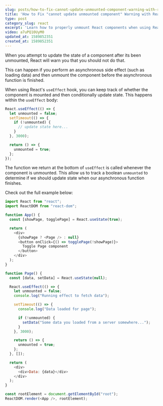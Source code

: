 ```yaml
---
slug: posts/how-to-fix-cannot-update-unmounted-component-warning-with-react-hooks
title: 'How to Fix "cannot update unmounted component" Warning with React Hooks'
type: post
category_slug: react
excerpt: 'Learn how to properly unmount React components when using React Hooks.'
video: a7uPQ10UyM0
updated_at: 1589852351
created_at: 1589852351
---
```


When you attempt to update the state of a component after its been unmounted, React will warn you that you should not do that.

This can happen if you perform an asynchronous side effect (such as loading data) and then unmount the component before the asynchronous function is finished.

When using React's `useEffect` hook, you can keep track of whether the component is mounted and then conditionally update state. This happens within the `useEffect` body:

```js
React.useEffect(() => {
  let unmounted = false;
  setTimeout(() => {
    if (!unmounted) {
      // update state here...
    }
  }, 3000);

  return () => {
    unmounted = true;
  };
});
```

The function we return at the bottom of `useEffect` is called whenever the component is unmounted. This allow us to track a boolean `unmounted` to determine if we should update state when our asynchronous function finishes.

Check out the full example below:

```js
import React from "react";
import ReactDOM from "react-dom";

function App() {
  const [showPage, togglePage] = React.useState(true);

  return (
    <div>
      {showPage ? <Page /> : null}
      <button onClick={() => togglePage(!showPage)}>
        Toggle Page component
      </button>
    </div>
  );
}

function Page() {
  const [data, setData] = React.useState(null);

  React.useEffect(() => {
    let unmounted = false;
    console.log("Running effect to fetch data");

    setTimeout(() => {
      console.log("Data loaded for page");

      if (!unmounted) {
        setData("Some data you loaded from a server somewhere...");
      }
    }, 3000);

    return () => {
      unmounted = true;
    };
  }, []);

  return (
    <div>
      <div>Data: {data}</div>
    </div>
  );
}

const rootElement = document.getElementById("root");
ReactDOM.render(<App />, rootElement);
```